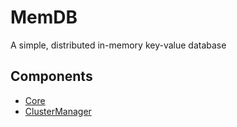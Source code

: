 # MemDB

A simple, distributed in-memory key-value database

## Components
- [Core](/core/README.md)
- [ClusterManager](/clustermanager/README.md)
